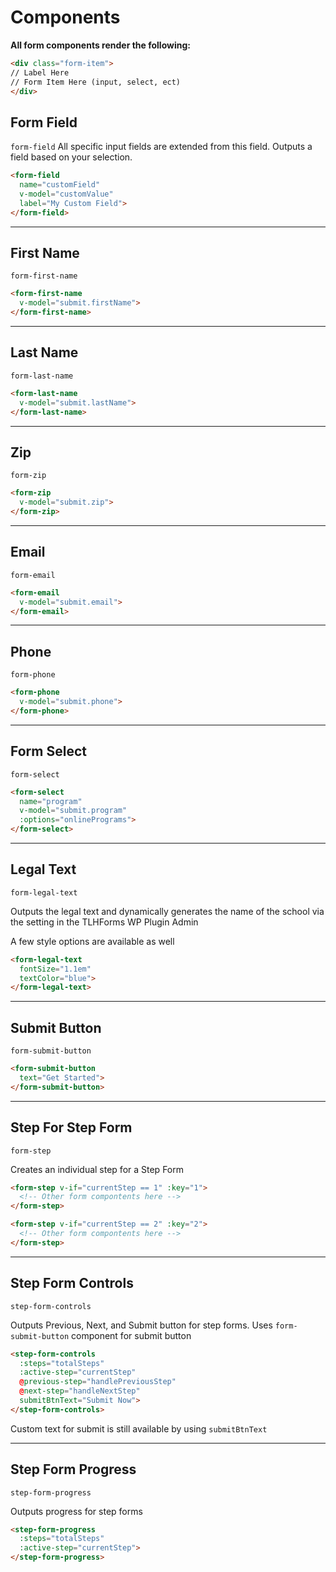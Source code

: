# Components

**All form components render the following:**

```html
<div class="form-item">
// Label Here
// Form Item Here (input, select, ect)
</div>
```

## Form Field

`form-field` All specific input fields are extended from this field. Outputs a field based on your selection.

```html
<form-field
  name="customField"
  v-model="customValue"
  label="My Custom Field">
</form-field>
```

--------------------------------------------------------------------------------

## First Name

`form-first-name` <!-- Outputs the input for First Name -->

```html
<form-first-name
  v-model="submit.firstName">
</form-first-name>
```

--------------------------------------------------------------------------------

## Last Name

`form-last-name` <!-- Outputs the input for First Name -->

```html
<form-last-name
  v-model="submit.lastName">
</form-last-name>
```

--------------------------------------------------------------------------------

## Zip

`form-zip` <!-- Outputs the input for zip -->

```html
<form-zip
  v-model="submit.zip">
</form-zip>
```

--------------------------------------------------------------------------------

## Email

`form-email` <!-- Outputs the input for email -->

```html
<form-email
  v-model="submit.email">
</form-email>
```

--------------------------------------------------------------------------------

## Phone

`form-phone` <!-- Outputs the input for phone -->

```html
<form-phone
  v-model="submit.phone">
</form-phone>
```

--------------------------------------------------------------------------------

## Form Select

`form-select` <!-- Outputs the input for phone -->

```html
<form-select
  name="program"
  v-model="submit.program"
  :options="onlinePrograms">
</form-select>
```

--------------------------------------------------------------------------------

## Legal Text

`form-legal-text`

Outputs the legal text and dynamically generates the name of the school via the setting in the TLHForms WP Plugin Admin

A few style options are available as well

```html
<form-legal-text
  fontSize="1.1em"
  textColor="blue">
</form-legal-text>
```

--------------------------------------------------------------------------------

## Submit Button

`form-submit-button`

```html
<form-submit-button
  text="Get Started">
</form-submit-button>
```

--------------------------------------------------------------------------------

## Step For Step Form

`form-step`

Creates an individual step for a Step Form

```html
<form-step v-if="currentStep == 1" :key="1">
  <!-- Other form compontents here -->
</form-step>

<form-step v-if="currentStep == 2" :key="2">
  <!-- Other form compontents here -->
</form-step>
```

--------------------------------------------------------------------------------

## Step Form Controls

`step-form-controls`

Outputs Previous, Next, and Submit button for step forms. Uses `form-submit-button` component for submit button

```html
<step-form-controls
  :steps="totalSteps"
  :active-step="currentStep"
  @previous-step="handlePreviousStep"
  @next-step="handleNextStep"
  submitBtnText="Submit Now">
</step-form-controls>
```

Custom text for submit is still available by using `submitBtnText`

--------------------------------------------------------------------------------

## Step Form Progress

`step-form-progress`

Outputs progress for step forms

```html
<step-form-progress
  :steps="totalSteps"
  :active-step="currentStep">
</step-form-progress>
```
